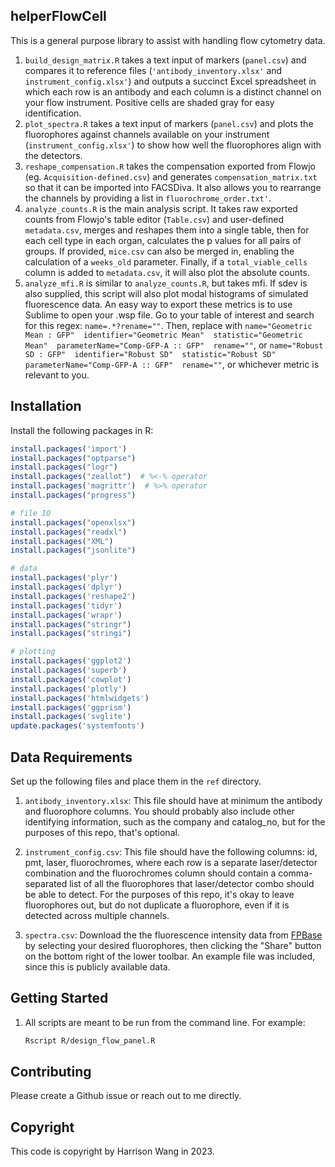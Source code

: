 ## helperFlowCell

This is a general purpose library to assist with handling flow cytometry data.

1. `build_design_matrix.R` takes a text input of markers (`panel.csv`) and compares it to reference files (`'antibody_inventory.xlsx'` and `instrument_config.xlsx'`) and outputs a succinct Excel spreadsheet in which each row is an antibody and each column is a distinct channel on your flow instrument. Positive cells are shaded gray for easy identification.
2. `plot_spectra.R` takes a text input of markers (`panel.csv`) and plots the fluorophores against channels available on your instrument (`instrument_config.xlsx'`) to show how well the fluorophores align with the detectors.
3. `reshape_compensation.R` takes the compensation exported from Flowjo (eg. `Acquisition-defined.csv`) and generates `compensation_matrix.txt` so that it can be imported into FACSDiva. It also allows you to rearrange the channels by providing a list in `fluorochrome_order.txt'`.
4. `analyze_counts.R` is the main analysis script. It takes raw exported counts from Flowjo's table editor (`Table.csv`) and user-defined `metadata.csv`, merges and reshapes them into a single table, then for each cell type in each organ, calculates the p values for all pairs of groups. If provided, `mice.csv` can also be merged in, enabling the calculation of a `weeks_old` parameter. Finally, if a `total_viable_cells` column is added to `metadata.csv`, it will also plot the absolute counts.
5. `analyze_mfi.R` is similar to `analyze_counts.R`, but takes mfi. If sdev is also supplied, this script will also plot modal histograms of simulated fluorescence data. An easy way to export these metrics is to use Sublime to open your .wsp file. Go to your table of interest and search for this regex: `name=.*?rename=""`. Then, replace with `name="Geometric Mean : GFP"  identifier="Geometric Mean"  statistic="Geometric Mean"  parameterName="Comp-GFP-A :: GFP"  rename=""`, or `name="Robust SD : GFP"  identifier="Robust SD"  statistic="Robust SD"  parameterName="Comp-GFP-A :: GFP"  rename=""`, or whichever metric is relevant to you.


## Installation

Install the following packages in R:

```R
install.packages('import')
install.packages("optparse")
install.packages("logr")
install.packages("zeallot")  # %<-% operator
install.packages('magrittr')  # %>% operator
install.packages("progress")

# file IO
install.packages("openxlsx")
install.packages("readxl")
install.packages("XML")
install.packages("jsonlite")

# data
install.packages('plyr')
install.packages('dplyr')
install.packages('reshape2')
install.packages('tidyr')
install.packages('wrapr')
install.packages("stringr")
install.packages("stringi")

# plotting
install.packages('ggplot2')
install.packages('superb')
install.packages('cowplot')
install.packages('plotly')
install.packages('htmlwidgets')
install.packages('ggprism')
install.packages('svglite')
update.packages('systemfonts')
```

## Data Requirements

Set up the following files and place them in the `ref` directory.

1. `antibody_inventory.xlsx`: This file should have at minimum the antibody and fluorophore columns. You should probably also include other identifying information, such as the company and catalog_no, but for the purposes of this repo, that's optional.

2. `instrument_config.csv`: This file should have the following columns: id, pmt, laser, fluorochromes, where each row is a separate laser/detector combination and the fluorochromes column should contain a comma-separated list of all the fluorophores that laser/detector combo should be able to detect. For the purposes of this repo, it's okay to leave fluorophores out, but do not duplicate a fluorophore, even if it is detected across multiple channels.

3. `spectra.csv`: Download the the fluorescence intensity data from [FPBase](https://www.fpbase.org/spectra/) by selecting your desired fluorophores, then clicking the "Share" button on the bottom right of the lower toolbar. An example file was included, since this is publicly available data.

 
## Getting Started
 
1. All scripts are meant to be run from the command line. For example:

    ```bash
    Rscript R/design_flow_panel.R
    ```

## Contributing

Please create a Github issue or reach out to me directly.

## Copyright

This code is copyright by Harrison Wang in 2023.
